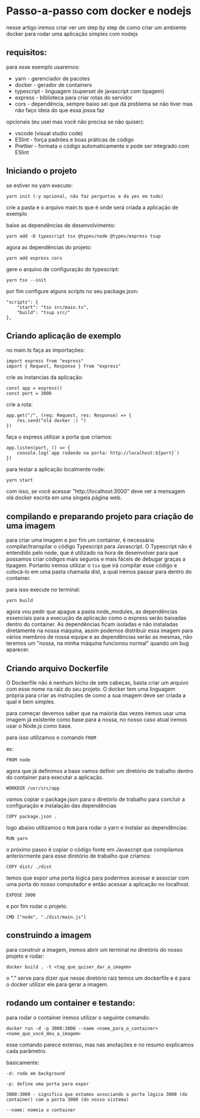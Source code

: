 # Passo-a-passo com docker e nodejs

nesse artigo iremos criar ver um step by step de como criar um ambiente docker para rodar uma aplicação simples com nodejs

## requisitos:

para esse exemplo usaremos:

* yarn - gerenciador de pacotes
* docker - gerador de containers
* typescript - linguagem (superset de javascript com tipagem)
* express - biblioteca para criar rotas do servidor
* cors - dependência, sempre baixo sei que dá problema se não tiver mas não faço ideia do que essa jossa faz

opcionais (eu usei mas você não precisa se não quiser):

* vscode (visual studio code)
* ESlint - força padrões e boas práticas de código
* Prettier - formata o código automaticamente e pode ser integrado com ESlint

## Iniciando o projeto

se estiver no yarn execute:

    yarn init (-y opcional, não faz perguntas e da yes em tudo) 

crie a pasta <src> e o arquivo main.ts que é onde será criada a aplicação de exemplo

baixe as dependências de desenvolvimento:

    yarn add -D typescript tsx @types/node @types/express tsup

agora as dependências do projeto:

    yarn add express cors

gere o arquivo de configuração do typescript:

    yarn tsx --init

por fim configure alguns scripts no seu package.json:

    "scripts": {
        "start": "tsx src/main.ts",
        "build": "tsup src/"
    },

## Criando aplicação de exemplo

no main.ts faça as importações: 

    import express from "express"
    import { Request, Response } from "express"

crie as instancias da aplicação:

    const app = express()
    const port = 3000

crie a rota:

    app.get("/", (req: Request, res: Response) => {
        res.send("olá docker :) ")
    })

faça o express utilizar a porta que criamos:

    app.listen(port, () => {
        console.log(`app rodando na porta: http://localhost:${port}`)
    })

para testar a aplicação localmente rode:

    yarn start

com isso, se você acessar "http://localhost:3000" deve ver a mensagem olá docker escrita em uma singela página web.

## compilando e preparando projeto para criação de uma imagem

para criar uma imagem e por fim um container, é necessário compilar/transpilar o código Typescript para Javascript. O Typescript não é entendido pelo node, que é utilizado na hora de desenvolver para que possamos criar códigos mais seguros e mais fáceis de debugar graças a tipagem. Portanto iremos utilizar o `tsx` que irá compilar esse código e colocá-lo em uma pasta chamada dist, a qual iremos passar para dentro do container.

para isso execute no terminal: 

    yarn build

agora vou pedir que apague a pasta node_modules, as dependências essenciais para a execução da aplicação como o express serão baixadas dentro do container. As dependências ficam isoladas e não instaladas diretamente na nossa máquina, assim podemos distribuir essa imagem para vários membros de nossa equipe e as dependências serão as mesmas, não teremos um "nossa, na minha máquina funcionou normal" quando um bug aparecer.

## Criando arquivo Dockerfile

O Dockerfile não é nenhum bicho de sete cabeças, basta criar um arquivo com esse nome na raiz do seu projeto. O docker tem uma linguagem própria para criar as instruções de como a sua imagem deve ser criada a qual é bem simples.

para começar devemos saber que na maioria das vezes iremos usar uma imagem já existente como base para a nossa, no nosso caso atual iremos usar o Node.js como base.

para isso utilizamos o comando `FROM`

ex:

    FROM node

agora que já definimos a base vamos definir um diretório de trabalho dentro do container para executar a aplicação.


    WORKDIR /usr/src/app

vamos copiar o package.json para o diretório de trabalho para concluir a configuração e instalação das dependências 

    COPY package.json .

logo abaixo utilizamos o `RUN` para rodar o yarn e instalar as dependências:

    RUN yarn

o próximo passo é copiar o código fonte em Javascript que compilamos anteriormente para esse diretório de trabalho que criamos:

    COPY dist/ ./dist

temos que expor uma porta lógica para podermos acessar e associar com uma porta do nosso computador e então acessar a aplicação no localhost.

    EXPOSE 3000

e por fim rodar o projeto.

    CMD ["node", "./dist/main.js"]

## construindo a imagem

para construir a imagem, iremos abrir um terminal no diretório do nosso projeto e rodar:

    docker build . -t <tag_que_quiser_dar_a_imagem>

o "." serve para dizer que nesse diretório raiz temos um dockerfile e é para o docker utilizar ele para gerar a imagem.

## rodando um container e testando:

para rodar o container iremos utilizar o seguinte comando:

    docker run -d -p 3000:3000 --name <nome_para_o_container> <nome_que_você_deu_a_imagem>

esse comando parece extenso, mas nas anotações e no resumo explicamos cada parâmetro.

basicamente:

    -d: roda em background

    -p: define uma porta para expor

    3000:3000 - significa que estamos associando a porta lógica 3000 (do container) com a porta 3000 (do nosso sistema)

    --name: nomeia o container